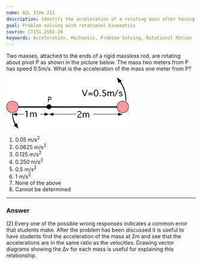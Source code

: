 ```yaml
---
name: A2L Item 211
description: Identify the acceleration of a rotating mass after having to determine the velocity.
goal: Problem solving with rotational kinematics
source: CT151.2S02-39
keywords: Acceleration, Mechanics, Problem Solving, Rotational Motion
---
```


Two masses, attached to the ends of a rigid massless rod, are rotating
about pivot P as shown in the picture below.  The mass two meters from P
has speed 0.5m/s.  What is the acceleration of the mass one meter from
P?

![Item211_fig1.gif](../images/Item211_fig1.gif)

1. 0.05 m/s<sup>2</sup>
2. 0.0625 m/s<sup>2</sup>
3. 0.125 m/s<sup>2</sup>
4. 0.250 m/s<sup>2</sup>
5. 0.5 m/s<sup>2</sup>
6. 1 m/s<sup>2</sup>
7. None of the above
8. Cannot be determined


<hr/>

### Answer

(2) Every one of the possible wrong responses indicates a common error
that students make. After the problem has been discussed it is useful to
have students find the acceleration of the mass at 2m and see that the
accelerations are in the same ratio as the velocities. Drawing vector
diagrams showing the Δv for each mass is useful for explaining this
relationship.
